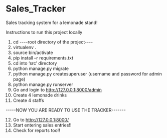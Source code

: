 # Sales_Tracker
Sales tracking system for a lemonade stand!

Instructions to run this project locally

1. cd ----root directory of the project----
2. virtualenv .
3. source bin/activate
4. pip install –r requirements.txt
5. cd into ‘src’ directory
6. python manage.py migrate
7. python manage.py createsuperuser (username and password for admin page)
8. python manage.py runserver
9. Go and login to http://127.0.0.1:8000/admin
10. Create 4 lemonade drinks
11. Create 4 staffs
   
-----NOW YOU ARE READY TO USE THE TRACKER-------

12. Go to http://127.0.0.1:8000/
13. Start entering sales entries!!
14. Check for reports too!!
